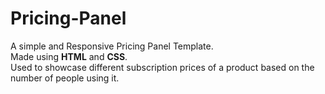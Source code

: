 # Pricing-Panel
A simple and Responsive Pricing Panel Template.<br>
Made using **HTML** and **CSS**.<br>
Used to showcase different subscription prices of a product based on the number of people using it.
